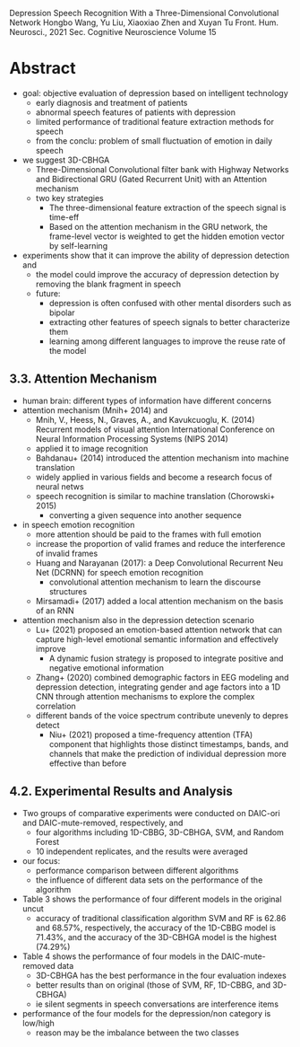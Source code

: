 Depression Speech Recognition With a Three-Dimensional Convolutional Network
Hongbo Wang, Yu Liu, Xiaoxiao Zhen and Xuyan Tu
Front. Hum. Neurosci., 2021 Sec. Cognitive Neuroscience Volume 15

# Abstract

* goal: objective evaluation of depression based on intelligent technology
  * early diagnosis and treatment of patients
  * abnormal speech features of patients with depression
  * limited performance of traditional feature extraction methods for speech
  * from the conclu: problem of small fluctuation of emotion in daily speech
* we suggest 3D-CBHGA
  * Three-Dimensional Convolutional filter bank with Highway Networks and
    Bidirectional GRU (Gated Recurrent Unit) with an Attention mechanism
  * two key strategies
    * The three-dimensional feature extraction of the speech signal is time-eff
    * Based on the attention mechanism in the GRU network,
      the frame-level vector is weighted to get the hidden emotion vector by
      self-learning
* experiments show that it can improve the ability of depression detection and
  * the model could improve the accuracy of depression detection
    by removing the blank fragment in speech
  * future:
    * depression is often confused with other mental disorders such as bipolar
    * extracting other features of speech signals to better characterize them
    * learning among different languages to improve the reuse rate of the model

## 3.3. Attention Mechanism

* human brain: different types of information have different concerns
* attention mechanism (Mnih+ 2014) and
  * Mnih, V., Heess, N., Graves, A., and Kavukcuoglu, K. (2014)
    Recurrent models of visual attention
    International Conference on Neural Information Processing Systems (NIPS 2014)
  * applied it to image recognition
  * Bahdanau+ (2014) introduced the attention mechanism into machine translation
  * widely applied in various fields and become a research focus of neural netws
  * speech recognition is similar to machine translation (Chorowski+ 2015)
    * converting a given sequence into another sequence
* in speech emotion recognition
  * more attention should be paid to the frames with full emotion
  * increase the proportion of valid frames and
    reduce the interference of invalid frames
  * Huang and Narayanan (2017): a Deep Convolutional Recurrent Neu Net (DCRNN)
    for speech emotion recognition
    * convolutional attention mechanism to learn the discourse structures
  * Mirsamadi+ (2017) added a local attention mechanism on the basis of an RNN
* attention mechanism also in the depression detection scenario
  * Lu+ (2021) proposed an emotion-based attention network that can
    capture high-level emotional semantic information and effectively improve
    * A dynamic fusion strategy is proposed
      to integrate positive and negative emotional information
  * Zhang+ (2020) combined demographic factors in EEG modeling and depression
    detection, integrating gender and age factors into a 1D CNN through
    attention mechanisms to explore the complex correlation
  * different bands of the voice spectrum contribute unevenly to depres detect
    * Niu+ (2021) proposed a time-frequency attention (TFA) component that
      highlights those distinct timestamps, bands, and channels that make the
      prediction of individual depression more effective than before

## 4.2. Experimental Results and Analysis

* Two groups of comparative experiments were conducted
  on DAIC-ori and DAIC-mute-removed, respectively, and
  * four algorithms including 1D-CBBG, 3D-CBHGA, SVM, and Random Forest
  * 10 independent replicates, and the results were averaged
* our focus:
  * performance comparison between different algorithms
  * the influence of different data sets on the performance of the algorithm
* Table 3 shows the performance of four different models in the original uncut
  * accuracy of traditional classification algorithm SVM and RF is 62.86 and
    68.57%, respectively, the accuracy of the 1D-CBBG model is 71.43%, and the
    accuracy of the 3D-CBHGA model is the highest (74.29%)
* Table 4 shows the performance of four models in the DAIC-mute-removed data
  * 3D-CBHGA has the best performance in the four evaluation indexes
  * better results than on original (those of SVM, RF, 1D-CBBG, and 3D-CBHGA)
  * ie silent segments in speech conversations are interference items
* performance of the four models for the depression/non category is low/high
  * reason may be the imbalance between the two classes
